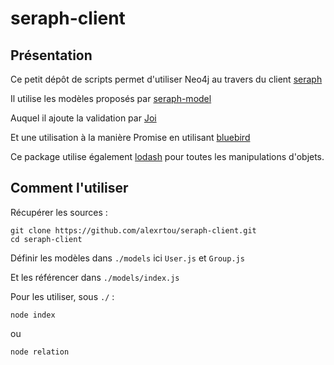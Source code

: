 # seraph-client #

## Présentation ##

Ce petit dépôt de scripts permet d'utiliser Neo4j au travers du client [seraph](https://github.com/brikteknologier/seraph) 


Il utilise les modèles proposés par [seraph-model](https://github.com/brikteknologier/seraph-model) 
 
Auquel il ajoute la validation par [Joi](http://github.com/hapijs/joi)

Et une utilisation à la manière Promise en utilisant [bluebird](https://github.com/petkaantonov/bluebird)

Ce package utilise également [lodash](https://lodash.com/) pour toutes les manipulations d'objets.

## Comment l'utiliser ##

Récupérer les sources :

    git clone https://github.com/alexrtou/seraph-client.git
    cd seraph-client

Définir les modèles dans `./models` ici `User.js` et `Group.js`

Et les référencer dans `./models/index.js`

Pour les utiliser, sous `./` :

    node index
    
ou

    node relation